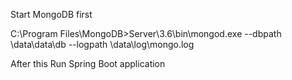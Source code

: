 Start MongoDB first 

C:\Program Files\MongoDB>Server\3.6\bin\mongod.exe --dbpath \data\data\db --logpath \data\log\mongo.log

After this Run Spring Boot application
